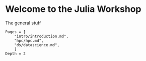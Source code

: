 # Welcome to the Julia Workshop

The general stuff

```@contents
Pages = [
    "intro/introduction.md",
    "hpc/hpc.md",
    "ds/datascience.md",
    ]
Depth = 2
```